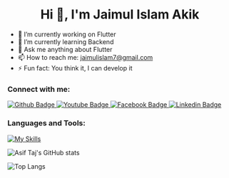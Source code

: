 <h1 align="center">Hi 👋, I'm Jaimul Islam Akik</h1>

- 🔭 I’m currently working on Flutter
- 🌱 I’m currently learning Backend
- 💬 Ask me anything about Flutter 
- 📫 How to reach me: jaimulislam7@gmail.com
- ⚡ Fun fact: You think it, I can develop it 
  
### Connect with me:
<div id="badges">
  <a href="https://github.com/devjaimul">
    <img src="https://img.shields.io/badge/Github-white?style=for-the-badge&logo=Github&logoColor=black" alt="Github Badge"/>
  </a>
   <a href="https://www.youtube.com/@devjaimul">
    <img src="https://img.shields.io/badge/YouTube-red?style=for-the-badge&logo=youtube&logoColor=white" alt="Youtube Badge"/>
  </a>
   <a href="https://www.facebook.com/akik404?mibextid=ZbWKwL">
    <img src="https://img.shields.io/badge/Facebook-blue?style=for-the-badge&logo=facebook&logoColor=white" alt="Facebook Badge"/>
  </a>
   <a href="https://www.linkedin.com/in/jaimul-islam-akik-8681a3292?utm_source=share&utm_campaign=share_via&utm_content=profile&utm_medium=android_app">
    <img src="https://img.shields.io/badge/Linkedin-blue?style=for-the-badge&logo=linkedin&logoColor=white" alt="Linkedin Badge"/>
  </a>
</div>

### Languages and Tools:
[![My Skills](https://skillicons.dev/icons?i=flutter,dart,firebase,github,git,postman,figma&perline=5)](https://skillicons.dev)

![Asif Taj's GitHub stats](https://github-readme-stats.vercel.app/api?username=devjaimul&show_icons=true&theme=dark)

![Top Langs](https://github-readme-stats.vercel.app/api/top-langs/?username=devjaimul&theme=dark)


<br>

